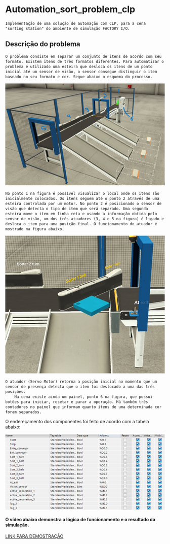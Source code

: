 # Automation_sort_problem_clp
    Implementação de uma solução de automação com CLP, para a cena "sorting station" do ambiente de simulação FACTORY I/O.

## Descrição do problema
    O problema consiste em separar um conjunto de itens de acordo com seu formato. Existem itens de três formatos diferentes. Para automatizar o problema é utilizado uma esteira que desloca os itens de um ponto inicial até um sensor de visão, o sensor consegue distinguir o item baseado no seu formato e cor. Segue abaixo o esquema do processo.
    

![My Image](images/esquema.png) 

    No ponto 1 na figura é possível visualizar o local onde os itens são inicialmente colocados. Os itens seguem até o ponto 2 através de uma esteira controlada por um motor. No ponto 2 é posicionado o sensor de visão que detecta o tipo de item que será separado. Uma segunda esteira move o item em linha reta e usando a informação obtida pelo sensor de visão, um dos três atuadores (3, 4 e 5 na figura) é ligado e desloca o item para uma posição final. O funcionamento do atuador é mostrado na figura abaixo.

![My Image](images/atuador.png)

    O atuador (Servo Motor) retorna a posição inicial no momento que um sensor de presença detecta que o item foi deslocado a uma das três posições. 
        Na cena existe ainda um painel, ponto 6 na figura, que possui botões para iniciar, resetar e parar a operação. Há também três contadores no painel que informam quanto itens de uma determinada cor foram separados.

O endereçamento dos componentes foi feito de acordo com a tabela abaixo:

![My Image](images/tabela.png)

#### O vídeo abaixo demonstra a lógica de funcionamento e o resultado da simulação.

[LINK PARA DEMOSTRAÇÃO](https://drive.google.com/file/d/1kZn53JAwL6aSD6cBiv5dzEaHPgr9IWWV/view?usp=sharing)